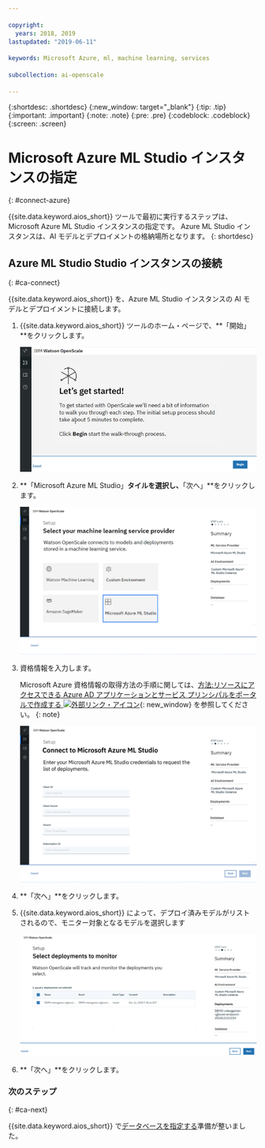 ```yaml
---

copyright:
  years: 2018, 2019
lastupdated: "2019-06-11"

keywords: Microsoft Azure, ml, machine learning, services

subcollection: ai-openscale

---
```


{:shortdesc: .shortdesc}
{:new_window: target="_blank"}
{:tip: .tip}
{:important: .important}
{:note: .note}
{:pre: .pre}
{:codeblock: .codeblock}
{:screen: .screen}

# Microsoft Azure ML Studio インスタンスの指定
{: #connect-azure}

{{site.data.keyword.aios_short}} ツールで最初に実行するステップは、Microsoft Azure ML Studio インスタンスの指定です。 Azure ML Studio インスタンスは、AI モデルとデプロイメントの格納場所となります。
{: shortdesc}

## Azure ML Studio Studio インスタンスの接続
{: #ca-connect}

{{site.data.keyword.aios_short}} を、Azure ML Studio インスタンスの AI モデルとデプロイメントに接続します。

1.  {{site.data.keyword.aios_short}} ツールのホーム・ページで、**「開始」**をクリックします。

    ![ホーム・ページ](images/gs-config-start.png)

1.  **「Microsoft Azure ML Studio」**タイルを選択し、**「次へ」**をクリックします。

    ![Azure ML Studio の選択](images/connect-azure.png)

1.  資格情報を入力します。

    Microsoft Azure 資格情報の取得方法の手順に関しては、[方法:リソースにアクセスできる Azure AD アプリケーションとサービス プリンシパルをポータルで作成する ![外部リンク・アイコン](../../icons/launch-glyph.svg "外部リンク・アイコン")](https://docs.microsoft.com/en-us/azure/active-directory/develop/howto-create-service-principal-portal){: new_window} を参照してください。
    {: note}

    ![Azure ML Studio 資格情報の入力](images/connect-azure-cred.png)

1.  **「次へ」**をクリックします。

1.  {{site.data.keyword.aios_short}} によって、デプロイ済みモデルがリストされるので、モニター対象となるモデルを選択します

    ![MS Azure デプロイ済みモデルの選択](images/connect-azure-deploys.png)

1.  **「次へ」**をクリックします。

### 次のステップ
{: #ca-next}

{{site.data.keyword.aios_short}} で[データベースを指定する](/docs/services/ai-openscale?topic=ai-openscale-connect-db#connect-db)準備が整いました。
